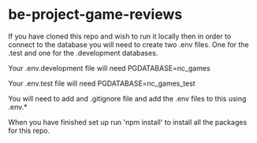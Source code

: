 # be-project-game-reviews

If you have cloned this repo and wish to run it locally then in order
to connect to the database you will need to create two .env files.
One for the .test and one for the .development databases.

Your .env.development file will need PGDATABASE=nc_games

Your .env.test file will need PGDATABASE=nc_games_test

You will need to add and .gitignore file and add the .env files to this using .env.\*

When you have finished set up run 'npm install' to install all the packages for this repo.
